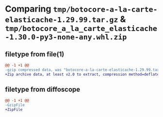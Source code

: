 # Comparing `tmp/botocore-a-la-carte-elasticache-1.29.99.tar.gz` & `tmp/botocore_a_la_carte_elasticache-1.30.0-py3-none-any.whl.zip`

## filetype from file(1)

```diff
@@ -1 +1 @@
-gzip compressed data, was "botocore-a-la-carte-elasticache-1.29.99.tar", last modified: Sat Mar 25 01:22:41 2023, max compression
+Zip archive data, at least v2.0 to extract, compression method=deflate
```

## filetype from diffoscope

```diff
@@ -1 +1 @@
-GzipFile
+ZipFile
```

